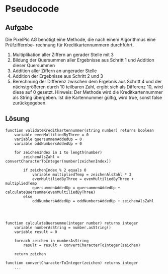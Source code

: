 # Pseudocode

## Aufgabe

Die PixelPic AG benötigt eine Methode, die nach einem Algorithmus eine Prüfziffernbe- rechnung für Kreditkartennummern durchführt.
  1. Multiplikation aller Ziffern an gerader Stelle mit 3
  2. Bildung der Quersummen aller Ergebnisse aus Schritt 1 und Addition dieser Quersummen
  3. Addition aller Ziffern an ungerader Stelle
  4. Addition der Ergebnisse aus Schritt 2 und 3
  5. Berechnung der Differenz zwischen dem Ergebnis aus Schritt 4 und der nächstgrößeren durch 10 teilbaren Zahl, ergibt sich als Differenz 10, wird diese auf 0 gesetzt. Hinweis: Der Methode wird die Kreditkartennummer als String übergeben. Ist die Kartennummer gültig, wird true, sonst false zurückgegeben.

## Lösung

```Pseudocode
function validateKreditkartennummer(string number) returns boolean
    variable evenMultiliedByThree = 0
    variable quersummenAddedUp = 0
    variable oddNumbersAddedUp = 0

    for zeichenIndex in 1 to length(number)
        zeichenAlsZahl = convertCharacterToInteger(number[zeichenIndex])

        if zeichenIndex % 2 equals 0
            variable multipliedTemp = zeichenAlsZahl * 3
            evenMultiliedByThree = evenMultiliedByThree + multipliedTemp
            quersummenAddedUp = quersummenAddedUp + calculateQuersumme(evenMultiliedByThree)
        else 
            oddNumbersAddedUp = oddNumbersAddedUp + zeichenAlsZahl

    


function calculateQuersumme(integer number) returns integer
    variable numberAsString = number.asString()
    variable result = 0
    
    foreach zeichen in numberAsString
        result = result + convertCharacterToInteger(zeichen)
    
    return zeichen

function convertCharacterToInteger(zeichen) returns integer
    ...
```